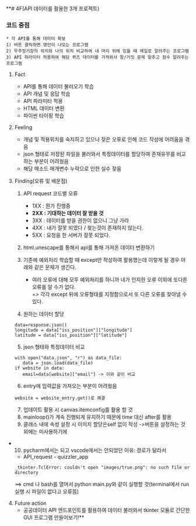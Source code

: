 **# 4F(API 데이터를 활용한 3개 프로젝트)
### 코드 중점
```1)
* 각 API를 통해 데이터 확보
1) 버튼 클릭하면 명언이 나오는 프로그램
2) 우주정거장의 위치와 나의 위치 비교하여 내 머리 위에 있을 때 메일로 알려주는 프로그램
3) API 파라미터 적용하여 해당 퀴즈 데이터를 가져와서 참/거짓 문제 맞추고 점수 알려주는 프로그램
```

 1) Fact
    - API를 통해 데이터 불러오기 학습
    - API 개념 및 응답 학습
    - API 파라미터 적용
    - HTML 데이터 변환 
    - 파이썬 타이핑 학습
  

2) Feeling
    - 개념 및 적용위치를 숙지하고 있으나 잦은 오류로 인해 코드 작성에 어려움을 겪음
    - json 형태로 저장된 파일을 불러와서 특정데이터를 할당하여 존재유무를 비교하는 부분이 어려웠음
    - 해당 메소드 매개변수 누락으로 인한 실수 잦음    


3) Finding(오류 및 배운점)
   1) API request 코드별 오류
      - 1XX : 뭔가 진행중
      - **2XX : 기대하는 데이터 잘 받을 것**
      - 3XX : 데이터를 받을 권한이 없으니 그냥 가라
      - 4XX : 내가 잘못 되었다 / 찾는것이 존재하지 않는다.
      - 5XX : 요청을 한 서버가 잘못 되었다.  
      
   2) html.unescape를 통해서 api를 통해 가져온 데이터 변환하기
     
   3) 기존에 예외처리 학습할 때 except만 작성하여 활용했는데 이렇게 될 경우 아래와 같은 문제가 생긴다.  
      - 여러 오류에 대해 모두 예외처리를 하니까 내가 인지한 오류 이외에 또다른 오류를 알 수가 없다.  
        => 각각 except 뒤에 오류형태를 지정함으로서 또 다른 오류를 찾아낼 수 있다.    
      
   4) 원하는 데이터 할당
   ```commandline
   data=response.json()
   longitude = data["iss_position"]["longitude"]
   latitude = data["iss_position"]["latitude"]
   ```
   
   5) json 형태와 특정데이터 비교
    ```commandline
    with open("data.json", "r") as data_file:
       data = json.load(data_file)     
   if website in data:
       email=data[website]["email"] -> 이와 같이 비교
   ```
   6) entry에 입력값을 가져오는 부분이 어려웠음
   ```commandline
   website = website_entry.get()로 해결
   ```
   7) 업데이트 활용 시 canvas.itemconfig를 활용 할 것
   8) mainloop()가 계속 진행되게 유지하기 때문에 time 대신 after를 활용
   9) 클래스 내에 속성 설정 시 이미지 할당은self 없이 작성 ->버튼을 설정하는 것 외에는 미사용하기에  
 
  + 10) pycharm에서는 되고 vscode에서는 안되었던 이유: 경로가 달라서
    * API_request - quizzler_app  
    ```
    _tkinter.TclError: couldn't open "images/true.png": no such file or directory
       ```
    ==> cmd 나 bash를 열어서 python main.py와 같이 실행할 것(terminal에서 run 실행 시 파일이 없다고 오류뜸)

    

4) Future action
    - 공공데이터 API 엔드포인트를 활용하여 데이터 불러와서 tkinter 모듈로 간단한 GUI 프로그램 만들어보기!**

